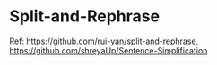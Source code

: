 # Split-and-Rephrase
Ref: https://github.com/rui-yan/split-and-rephrase, https://github.com/shreyaUp/Sentence-Simplification

